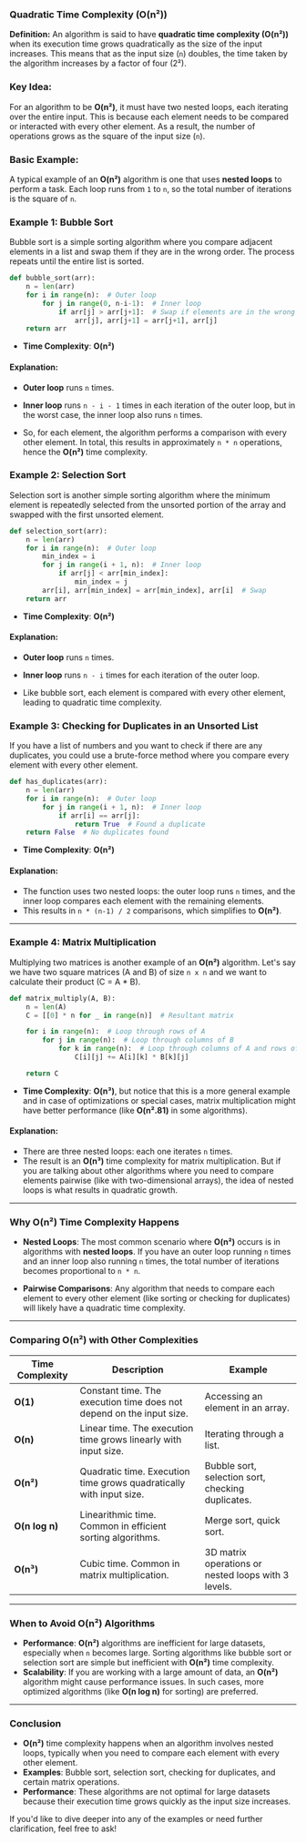 ### **Quadratic Time Complexity (O(n²))**

**Definition:**
An algorithm is said to have **quadratic time complexity (O(n²))** when its execution time grows quadratically as the size of the input increases. This means that as the input size (`n`) doubles, the time taken by the algorithm increases by a factor of four (2²).

### **Key Idea:**
For an algorithm to be **O(n²)**, it must have two nested loops, each iterating over the entire input. This is because each element needs to be compared or interacted with every other element. As a result, the number of operations grows as the square of the input size (`n`).

### **Basic Example:**

A typical example of an **O(n²)** algorithm is one that uses **nested loops** to perform a task. Each loop runs from `1` to `n`, so the total number of iterations is the square of `n`.

### **Example 1: Bubble Sort**

Bubble sort is a simple sorting algorithm where you compare adjacent elements in a list and swap them if they are in the wrong order. The process repeats until the entire list is sorted.

```python
def bubble_sort(arr):
    n = len(arr)
    for i in range(n):  # Outer loop
        for j in range(0, n-i-1):  # Inner loop
            if arr[j] > arr[j+1]:  # Swap if elements are in the wrong order
                arr[j], arr[j+1] = arr[j+1], arr[j]
    return arr
```

- **Time Complexity**: **O(n²)**

#### Explanation:
- **Outer loop** runs `n` times.
- **Inner loop** runs `n - i - 1` times in each iteration of the outer loop, but in the worst case, the inner loop also runs `n` times.

- So, for each element, the algorithm performs a comparison with every other element. In total, this results in approximately `n * n` operations, hence the **O(n²)** time complexity.

### **Example 2: Selection Sort**

Selection sort is another simple sorting algorithm where the minimum element is repeatedly selected from the unsorted portion of the array and swapped with the first unsorted element.

```python
def selection_sort(arr):
    n = len(arr)
    for i in range(n):  # Outer loop
        min_index = i
        for j in range(i + 1, n):  # Inner loop
            if arr[j] < arr[min_index]:
                min_index = j
        arr[i], arr[min_index] = arr[min_index], arr[i]  # Swap
    return arr
```

- **Time Complexity**: **O(n²)**

#### Explanation:
- **Outer loop** runs `n` times.
- **Inner loop** runs `n - i` times for each iteration of the outer loop.

- Like bubble sort, each element is compared with every other element, leading to quadratic time complexity.

### **Example 3: Checking for Duplicates in an Unsorted List**

If you have a list of numbers and you want to check if there are any duplicates, you could use a brute-force method where you compare every element with every other element.

```python
def has_duplicates(arr):
    n = len(arr)
    for i in range(n):  # Outer loop
        for j in range(i + 1, n):  # Inner loop
            if arr[i] == arr[j]:
                return True  # Found a duplicate
    return False  # No duplicates found
```

- **Time Complexity**: **O(n²)**

#### Explanation:
- The function uses two nested loops: the outer loop runs `n` times, and the inner loop compares each element with the remaining elements.
- This results in `n * (n-1) / 2` comparisons, which simplifies to **O(n²)**.

---

### **Example 4: Matrix Multiplication**

Multiplying two matrices is another example of an **O(n²)** algorithm. Let's say we have two square matrices (A and B) of size `n x n` and we want to calculate their product (C = A * B).

```python
def matrix_multiply(A, B):
    n = len(A)
    C = [[0] * n for _ in range(n)]  # Resultant matrix

    for i in range(n):  # Loop through rows of A
        for j in range(n):  # Loop through columns of B
            for k in range(n):  # Loop through columns of A and rows of B
                C[i][j] += A[i][k] * B[k][j]

    return C
```

- **Time Complexity**: **O(n³)**, but notice that this is a more general example and in case of optimizations or special cases, matrix multiplication might have better performance (like **O(n².81)** in some algorithms).

#### Explanation:
- There are three nested loops: each one iterates `n` times.
- The result is an **O(n³)** time complexity for matrix multiplication. But if you are talking about other algorithms where you need to compare elements pairwise (like with two-dimensional arrays), the idea of nested loops is what results in quadratic growth.

---

### **Why O(n²) Time Complexity Happens**

- **Nested Loops**: The most common scenario where **O(n²)** occurs is in algorithms with **nested loops**. If you have an outer loop running `n` times and an inner loop also running `n` times, the total number of iterations becomes proportional to `n * n`.
  
- **Pairwise Comparisons**: Any algorithm that needs to compare each element to every other element (like sorting or checking for duplicates) will likely have a quadratic time complexity.

---

### **Comparing O(n²) with Other Complexities**

| **Time Complexity** | **Description**                                      | **Example**                                        |
|---------------------|------------------------------------------------------|----------------------------------------------------|
| **O(1)**            | Constant time. The execution time does not depend on the input size. | Accessing an element in an array.                 |
| **O(n)**            | Linear time. The execution time grows linearly with input size. | Iterating through a list.                         |
| **O(n²)**           | Quadratic time. Execution time grows quadratically with input size. | Bubble sort, selection sort, checking duplicates. |
| **O(n log n)**      | Linearithmic time. Common in efficient sorting algorithms. | Merge sort, quick sort.                          |
| **O(n³)**           | Cubic time. Common in matrix multiplication.         | 3D matrix operations or nested loops with 3 levels. |

---

### **When to Avoid O(n²) Algorithms**

- **Performance**: **O(n²)** algorithms are inefficient for large datasets, especially when `n` becomes large. Sorting algorithms like bubble sort or selection sort are simple but inefficient with **O(n²)** time complexity.
- **Scalability**: If you are working with a large amount of data, an **O(n²)** algorithm might cause performance issues. In such cases, more optimized algorithms (like **O(n log n)** for sorting) are preferred.

---

### **Conclusion**

- **O(n²)** time complexity happens when an algorithm involves nested loops, typically when you need to compare each element with every other element.
- **Examples**: Bubble sort, selection sort, checking for duplicates, and certain matrix operations.
- **Performance**: These algorithms are not optimal for large datasets because their execution time grows quickly as the input size increases.

If you'd like to dive deeper into any of the examples or need further clarification, feel free to ask!
